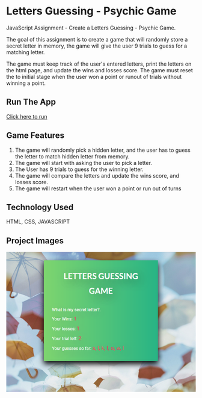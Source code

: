 # Letters Guessing - Psychic Game
JavaScript Assignment - Create a Letters Guessing - Psychic Game.

The goal of this assignment is to create a game that will randomly store a secret letter in memory, the game will give the user 9 trials to guess for a matching letter.

The game must keep track of the user's entered letters, print the letters on the html page, and update the wins and losses score. The game must reset the to initial stage when the user won a point or runout of trials without winning a point. 

## Run The App
[Click here to run](https://monksedo.github.io/PsychicGame/)

## Game Features
1. The game will randomly pick a hidden letter, and the user has to guess the letter to match hidden letter from memory.
2. The game will start with asking the user to pick a letter.
3. The User has 9 trials to guess for the winning letter.
4. The game will compare the letters and update the wins score, and losses score.
5. The game will restart when the user won a point or run out of turns

## Technology Used
HTML, CSS, JAVASCRIPT

## Project Images
![Product Screenshots](assets/images/letterGuessGame.png)